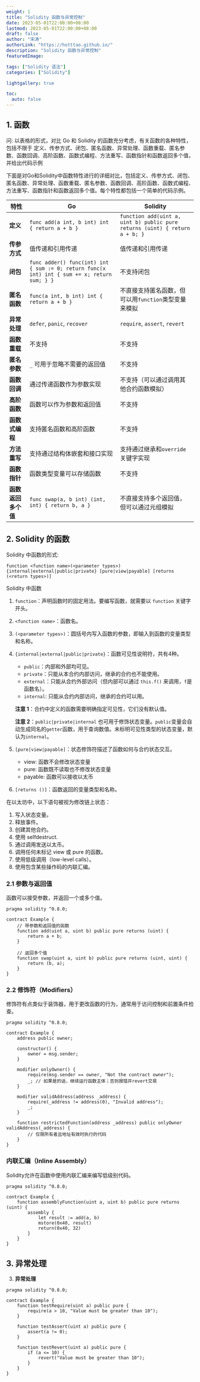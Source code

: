 ```yaml
---
weight: 1
title: "Solidity 函数与异常控制"
date: 2023-05-01T22:00:00+08:00
lastmod: 2023-05-01T22:00:00+08:00
draft: false
author: "宋涛"
authorLink: "https://hotttao.github.io/"
description: "Solidity 函数与异常控制"
featuredImage: 

tags: ["Solidity 语法"]
categories: ["Solidity"]

lightgallery: true

toc:
  auto: false
---
```



## 1. 函数
问: 以表格的形式，对比 Go 和 Solidity 的函数充分考虑，有关函数的各种特性，包括不限于 定义、传参方式、闭包、匿名函数、异常处理、函数重载、匿名参数、函数回调、高阶函数、函数式编程、方法重写、函数指针和函数返回多个值，并给出代码示例

下面是对Go和Solidity中函数特性进行的详细对比，包括定义、传参方式、闭包、匿名函数、异常处理、函数重载、匿名参数、函数回调、高阶函数、函数式编程、方法重写、函数指针和函数返回多个值。每个特性都包括一个简单的代码示例。

| 特性                  | Go                                                  | Solidity                                            |
|-----------------------|-----------------------------------------------------|-----------------------------------------------------|
| **定义**              | `func add(a int, b int) int { return a + b }`       | `function add(uint a, uint b) public pure returns (uint) { return a + b; }` |
| **传参方式**          | 值传递和引用传递                                      | 值传递和引用传递                                                |
| **闭包**              | `func adder() func(int) int { sum := 0; return func(x int) int { sum += x; return sum; } }` | 不支持闭包                                            |
| **匿名函数**          | `func(a int, b int) int { return a + b }`           | 不直接支持匿名函数，但可以用`function`类型变量来模拟    |
| **异常处理**          | `defer`, `panic`, `recover`                        | `require`, `assert`, `revert`                        |
| **函数重载**          | 不支持                                              | 不支持                                               |
| **匿名参数**          | `_` 可用于忽略不需要的返回值                         | 不支持                                               |
| **函数回调**          | 通过传递函数作为参数实现                               | 不支持（可以通过调用其他合约函数模拟）                |
| **高阶函数**          | 函数可以作为参数和返回值                             | 不支持                                               |
| **函数式编程**        | 支持匿名函数和高阶函数                                | 不支持                                               |
| **方法重写**          | 支持通过结构体嵌套和接口实现                          | 支持通过继承和`override`关键字实现                    |
| **函数指针**          | 函数类型变量可以存储函数                               | 不支持                                               |
| **函数返回多个值**    | `func swap(a, b int) (int, int) { return b, a }`    | 不直接支持多个返回值，但可以通过元组模拟               |


## 2. Solidity 的函数
Solidity 中函数的形式:

```solidity
function <function name>(<parameter types>) {internal|external|public|private} [pure|view|payable] [returns (<return types>)]
```

Solidity 中函数

1. `function`：声明函数时的固定用法。要编写函数，就需要以 `function` 关键字开头。
2. `<function name>`：函数名。
3. `(<parameter types>)`：圆括号内写入函数的参数，即输入到函数的变量类型和名称。
4. `{internal|external|public|private}`：函数可见性说明符，共有4种。
    - `public`：内部和外部均可见。
    - `private`：只能从本合约内部访问，继承的合约也不能使用。
    - `external`：只能从合约外部访问（但内部可以通过 `this.f()` 来调用，`f`是函数名）。
    - `internal`: 只能从合约内部访问，继承的合约可以用。

    **注意 1**：合约中定义的函数需要明确指定可见性，它们没有默认值。

    **注意 2**：`public|private|internal` 也可用于修饰状态变量。`public`变量会自动生成同名的`getter`函数，用于查询数值。未标明可见性类型的状态变量，默认为`internal`。
5. `[pure|view|payable]`：状态修饰符描述了函数如何与合约状态交互。
    - view: 函数不会修改状态变量
    - pure: 函数既不读取也不修改状态变量
    - payable: 函数可以接收以太币
6. `[returns ()]`：函数返回的变量类型和名称。


在以太坊中，以下语句被视为修改链上状态：
1. 写入状态变量。
2. 释放事件。
3. 创建其他合约。
4. 使用 selfdestruct.
5. 通过调用发送以太币。
6. 调用任何未标记 view 或 pure 的函数。
7. 使用低级调用（low-level calls）。
8. 使用包含某些操作码的内联汇编。


### 2.1 参数与返回值

函数可以接受参数，并返回一个或多个值。

```solidity
pragma solidity ^0.8.0;

contract Example {
    // 带参数和返回值的函数
    function add(uint a, uint b) public pure returns (uint) {
        return a + b;
    }
    
    // 返回多个值
    function swap(uint a, uint b) public pure returns (uint, uint) {
        return (b, a);
    }
}
```


### 2.2 修饰符（Modifiers）

修饰符有点类似于装饰器，用于更改函数的行为，通常用于访问控制和前置条件检查。

```solidity
pragma solidity ^0.8.0;

contract Example {
    address public owner;

    constructor() {
        owner = msg.sender;
    }
    
    modifier onlyOwner() {
        require(msg.sender == owner, "Not the contract owner");
        _; // 如果是的话，继续运行函数主体；否则报错并revert交易
    }
    
    modifier validAddress(address _address) {
        require(_address != address(0), "Invalid address");
        _; 
    }
    
    function restrictedFunction(address _address) public onlyOwner validAddress(_address) {
        // 仅限所有者且地址有效时执行的代码
    }
}
```


### 内联汇编（Inline Assembly）

Solidity允许在函数中使用内联汇编来编写低级别代码。

```solidity
pragma solidity ^0.8.0;

contract Example {
    function assemblyFunction(uint a, uint b) public pure returns (uint) {
        assembly {
            let result := add(a, b)
            mstore(0x40, result)
            return(0x40, 32)
        }
    }
}
```


## 3. 异常处理
3. **异常处理**

```solidity
pragma solidity ^0.8.0;

contract Example {
    function testRequire(uint a) public pure {
        require(a > 10, "Value must be greater than 10");
    }

    function testAssert(uint a) public pure {
        assert(a != 0);
    }

    function testRevert(uint a) public pure {
        if (a <= 10) {
            revert("Value must be greater than 10");
        }
    }
}
```
